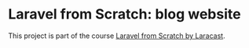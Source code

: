# Laravel from Scratch: blog website

This project is part of the course [Laravel from Scratch by Laracast](https://laracasts.com/series/laravel-8-from-scratch/).
